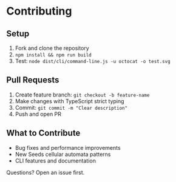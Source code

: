 # Contributing

## Setup
1. Fork and clone the repository
2. `npm install && npm run build`
3. Test: `node dist/cli/command-line.js -u octocat -o test.svg`

## Pull Requests
1. Create feature branch: `git checkout -b feature-name`
2. Make changes with TypeScript strict typing
3. Commit: `git commit -m "Clear description"`
4. Push and open PR

## What to Contribute
- Bug fixes and performance improvements
- New Seeds cellular automata patterns
- CLI features and documentation

Questions? Open an issue first.
